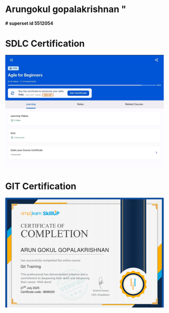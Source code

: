 # Arungokul gopalakrishnan "

**# superset id 5512054**

# SDLC Certification
![IMAGE ADDED](<SDLC/WhatsApp Image 2025-07-26 at 7.49.23 PM.jpeg>)
# GIT Certification
![IMAGE ADDED](<gitandgithub/Screenshot 2025-07-27 235958 - Copy.png>)



